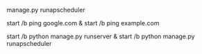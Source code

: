 manage.py runapscheduler        


start /b ping google.com & start /b ping example.com

start /b python manage.py runserver & start /b python manage.py runapscheduler


